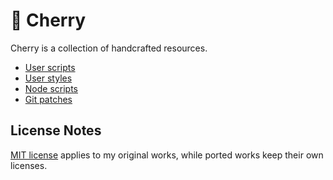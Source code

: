 # 🍒 Cherry

Cherry is a collection of handcrafted resources.

- [User scripts](scripts/README.md)
- [User styles](styles/README.md)
- [Node scripts](node/README.md)
- [Git patches](patches/README.md)

## License Notes

[MIT license](LICENSE) applies to my original works, while ported works keep their own licenses.
